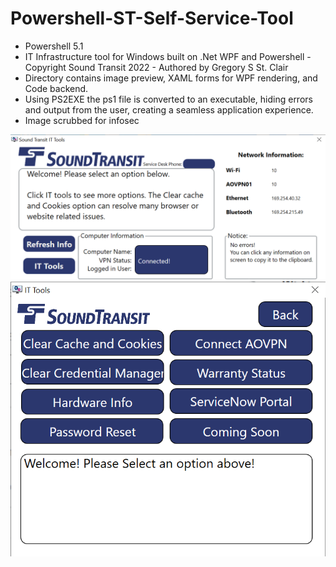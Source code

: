 # Powershell-ST-Self-Service-Tool
- Powershell 5.1
- IT Infrastructure tool for Windows built on .Net WPF and Powershell - Copyright Sound Transit 2022 - Authored by Gregory S St. Clair
- Directory contains image preview, XAML forms for WPF rendering, and Code backend.
- Using PS2EXE the ps1 file is converted to an executable, hiding errors and output from the user, creating a seamless application experience. 
- Image scrubbed for infosec

![ImageSTTool](https://github.com/Greg-StClair/Powershell-ST-Self-Service-Tool/blob/main/ST%20Self%20Service.PNG)
![ImageTools](https://github.com/Greg-StClair/Powershell-ST-Self-Service-Tool/blob/main/IT%20Tools.PNG)
